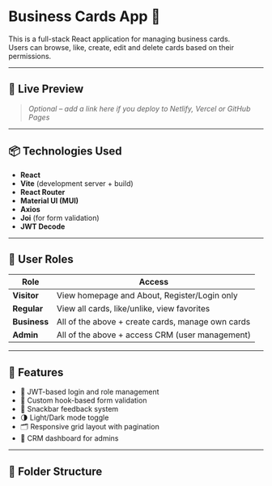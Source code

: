 # Business Cards App 💼

This is a full-stack React application for managing business cards.  
Users can browse, like, create, edit and delete cards based on their permissions.

---

## 🚀 Live Preview

> *Optional – add a link here if you deploy to Netlify, Vercel or GitHub Pages*

---

## 📦 Technologies Used

- **React**
- **Vite** (development server + build)
- **React Router**
- **Material UI (MUI)**
- **Axios**
- **Joi** (for form validation)
- **JWT Decode**

---

## 👤 User Roles

| Role          | Access |
|---------------|--------|
| **Visitor**   | View homepage and About, Register/Login only |
| **Regular**   | View all cards, like/unlike, view favorites |
| **Business**  | All of the above + create cards, manage own cards |
| **Admin**     | All of the above + access CRM (user management) |

---

## 🧪 Features

- 🔐 JWT-based login and role management
- 📝 Custom hook-based form validation
- 💬 Snackbar feedback system
- 🌗 Light/Dark mode toggle
- 🗂 Responsive grid layout with pagination
- 🧾 CRM dashboard for admins

---

## 📂 Folder Structure


